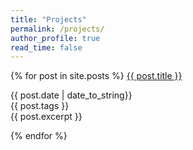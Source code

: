 ```yaml
---
title: "Projects"
permalink: /projects/
author_profile: true
read_time: false
---
```


{% for post in site.posts %}
  <a href="{{ post.url }}"> {{ post.title }} </a>
  <p>
    {{ post.date | date_to_string}} <br>
    {{ post.tags }} <br>
    {{ post.excerpt }}
  </p>
{% endfor %}
